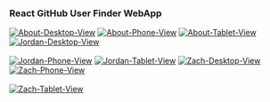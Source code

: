 ### React GitHub User Finder WebApp
<a href="https://postimg.cc/hhyRmj6c" target="_blank"><img src="https://i.postimg.cc/hhyRmj6c/About-Desktop-View.png" alt="About-Desktop-View"/></a> <a href="https://postimg.cc/0KQg3R6T" target="_blank"><img src="https://i.postimg.cc/0KQg3R6T/About-Phone-View.png" alt="About-Phone-View"/></a> <a href="https://postimg.cc/GThrCTfS" target="_blank"><img src="https://i.postimg.cc/GThrCTfS/About-Tablet-View.png" alt="About-Tablet-View"/></a> <a href="https://postimg.cc/WFscGJsb" target="_blank"><img src="https://i.postimg.cc/WFscGJsb/Jordan-Desktop-View.png" alt="Jordan-Desktop-View"/></a><br/><br/>
<a href="https://postimg.cc/56rJh0Sn" target="_blank"><img src="https://i.postimg.cc/56rJh0Sn/Jordan-Phone-View.png" alt="Jordan-Phone-View"/></a> <a href="https://postimg.cc/PC8HTj6h" target="_blank"><img src="https://i.postimg.cc/PC8HTj6h/Jordan-Tablet-View.png" alt="Jordan-Tablet-View"/></a> <a href="https://postimg.cc/R6G5XV01" target="_blank"><img src="https://i.postimg.cc/R6G5XV01/Zach-Desktop-View.png" alt="Zach-Desktop-View"/></a> <a href="https://postimg.cc/cKySJbj3" target="_blank"><img src="https://i.postimg.cc/cKySJbj3/Zach-Phone-View.png" alt="Zach-Phone-View"/></a><br/><br/>
<a href="https://postimg.cc/Z98hvLtM" target="_blank"><img src="https://i.postimg.cc/Z98hvLtM/Zach-Tablet-View.png" alt="Zach-Tablet-View"/></a> 
